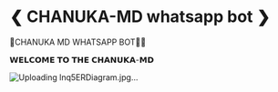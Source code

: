 # ❮ CHANUKA-MD whatsapp bot ❯

🎴CHANUKA MD WHATSAPP BOT🤖🌱

𝗪𝗘𝗟𝗖𝗢𝗠𝗘 𝗧𝗢 𝗧𝗛𝗘 𝗖𝗛𝗔𝗡𝗨𝗞𝗔-𝗠𝗗



![Uploading lnq5ERDiagram.jpg...](https://github.com/user-attachments/assets/32adb81b-67a7-40f6-851b-4e681f57ddac)
